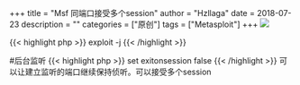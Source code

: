 +++
title = "Msf 同端口接受多个session"
author = "Hzllaga"
date =  2018-07-23
description = ""
categories = ["原创"]
tags = ["Metasploit"]
+++
![](https://cdn.wtfsec.org/img/20200223170158.jpg)

{{< highlight php >}}
exploit -j
{{< /highlight >}}

#后台监听
{{< highlight php >}}
set exitonsession false
{{< /highlight >}}
可以让建立监听的端口继续保持侦听。可以接受多个session